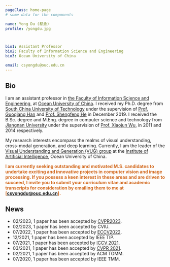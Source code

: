 ```yaml
---
pageClass: home-page
# some data for the components

name: Yong Du (都勇)
profile: /yongdu.jpg



bio1: Assistant Professor
bio2: Faculty of Information Science and Engineering
bio3: Ocean University of China

email: csyongdu@ouc.edu.cn
---
```

<div>                </div>
<ProfileSection :frontmatter="$page.frontmatter" />

## Bio
<p style="text-align:justify;text-align-last:justify"></p>

I am an assistant professor in [the Faculty of Information Science and Engineering](http://it.ouc.edu.cn/), at [Ocean University of China](http://www.ouc.edu.cn/). I received my Ph.D. degree from [South China University of Technology](https://www.scut.edu.cn/new/) under the supervision of [Prof. Guoqiang Han](http://www2.scut.edu.cn/cs/2017/0629/c22284a328110/page.htm) and [Prof. Shengfeng He](http://www.shengfenghe.com/) in December 2019. I received the B.Sc. degree and M.Eng. degree in computer science and technology from [Jiangnan University](https://www.jiangnan.edu.cn/) under the supervision of [Prof. Xiaojun Wu](https://scholar.google.co.uk/citations?user=5IST34sAAAAJ&hl=en), in 2011 and 2014 respectively. 

My research interests encompass the realms of visual understanding, cross-modal generation, and deep learning. Currently, I am the leader of the [Visual Understanding and Generation (VUG) group](http://127.0.0.1:8080/group/) at the [Institute of Artificial Intelligence](http://ai-ouc.cn/), Ocean University of China.

<font color='chocolate'>**I am currently seeking outstanding and motivated M.S. candidates to undertake exciting and innovative projects in computer vision and image processing. If you possess a keen interest in these areas and are driven to succeed, I invite you to submit your curriculum vitae and academic transcripts for consideration by emailing them to me at [csyongdu@ouc.edu.cn].**</font>


## News

-  02/2023, 1 paper has been accepted by [CVPR2023](https://cvpr.thecvf.com/). 
-  02/2023, 1 paper has been accepted by CVIU.
-  07/2022, 1 paper has been accepted by [ECCV2022](https://eccv2022.ecva.net/).
-  12/2021, 1 paper has been accepted by IEEE TIP.
-  07/2021, 1 paper has been accepted by [ICCV 2021](https://iccv2021.thecvf.com/).
-  03/2021, 1 paper has been accepted by [CVPR 2021](https://cvpr2021.thecvf.com/).  
-  02/2021, 1 paper has been accepted by ACM TOMM.
-  07/2020, 1 paper has been accepted by IEEE TMM.

<!--
## Education & Experiences

- **Ocean University of China** <br/>
Assistant Professor, 2020.01-present.
- **South China University of Technology** <br/>
Ph.D. in Computer Science and Technology, 2019.
- **Jiangnan University** <br/>
M.Sc. in Computer Technology, 2014.
- **Jiangnan University** <br/>
B.Sc in Computer Science and Technology, 2011.

## Funding

-  PI, National Natural Science Foundation of China.
-  PI, National Natural Science Foundation of Shandong Province.
-  PI, China Postdoctoral Science Foundation (Special Support) .
-  PI, China Postdoctoral Science Foundation.
-  PI, the Fundamental Research Funds for the Central Universities.  
-->
<!--
## Projects


[→ Full list](/publications/)


<ProjectCard image="/projects/CVPR2021.jpg">  

**Learning from the Master: Distilling Cross-modal Advanced Knowledge for Lip Reading**

*Sucheng Ren<sup>#</sup>, **Yong Du<sup>#</sup>**, Jianming Lv, Guoqiang Han,  and Shengfeng He*
  
IEEE/CVF Conference on Computer Vision and Pattern Recognition (**CVPR**), 2021
  
  [[PDF](https://openaccess.thecvf.com/content/CVPR2021/papers/Ren_Learning_From_the_Master_Distilling_Cross-Modal_Advanced_Knowledge_for_Lip_CVPR_2021_paper.pdf)] [Code]

</ProjectCard>


<ProjectCard image="/projects/TMM2020.jpg">  

**Blind Image Denoising via Dynamic Dual Learning**

***Yong Du**, Guoqiang Han, Yinjie Tan, Chufeng Xiao, and Shengfeng He*
  
IEEE Transactions on Multimedia (**TMM**)
  
  [[PDF](https://ieeexplore.ieee.org/document/9136787)] 

</ProjectCard>
-->



<!-- Custom style for this page -->

<style lang="stylus">
.profile .image img
   max-width 200px /*改变照片大小*/
.profile .info
    //padding-left 10rem !important
  

.theme-container.home-page .page
  width 1000px
  margin: 0 auto
  font-size 16px
  font-family -apple-system, BlinkMacSystemFont, "Segoe UI", Roboto, Oxygen, Ubuntu, Cantarell, "Fira Sans", "Droid Sans", "Helvetica Neue", sans-serif;
  p
    text-align: justify
    margin 0 0 0.5rem
  p, ul, ol
    line-height normal
  a
    font-weight normal
  .theme-default-content:not(.custom) > h2
    margin-bottom 0.5rem
  .theme-default-content:not(.custom) > h2:first-child + p
    margin-top 0.5rem
  .theme-default-content:not(.custom) > h3
    padding-top 4rem

  /* Override */
  .md-card
    margin-top 0.5em
    .card-image
      padding 0.2rem
      img
        max-width 120px
        max-height 120px
    .card-content p
      -webkit-margin-after 0.2em



@media (max-width: $MQMobile)
  .theme-container.home-page .page
    width 96%
    p, ul, ol
      line-height 1.5
      
    .md-card
      .card-image
        img 
          width 100%
          max-width 400px      

@media (max-width: $MQMobileNarrow)
    .profile .image img
        max-width 100%

      

</style>
